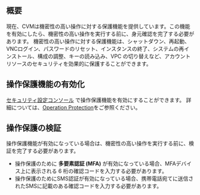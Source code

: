 ## 概要
現在、CVMは機密性の高い操作に対する保護機能を提供しています。この機能を有効にしたら、機密性の高い操作を実行する前に、身元確認を完了する必要があります。
機密性の高い操作に対する保護機能は、シャットダウン、再起動、VNCログイン、パスワードのリセット、インスタンスの終了、システムの再インストール、構成の調整、キーの読み込み、VPC の切り替えなど、アカウントリソースのセキュリティを効果的に保護することができます。

## 操作保護機能の有効化

 [セキュリティ設定コンソール](https://console.cloud.tencent.com/developer/security) で操作保護機能を有効にすることができます。 詳細については、[Operation Protection](https://intl.cloud.tencent.com/document/product/378/10740)をご参照ください。

## 操作保護の検証
操作保護機能が有効になっている場合は、機密性の高い操作を実行する前に、検証を完了する必要があります。
- 操作保護のために **多要素認証 (MFA)** が有効になっている場合、MFAデバイス上に表示される 6 桁の確認コードを入力する必要があります。
- 操作保護のためにSMS認証が有効になっている場合、携帯電話宛てに送信されたSMSに記載のある確認コードを入力する必要があります。
